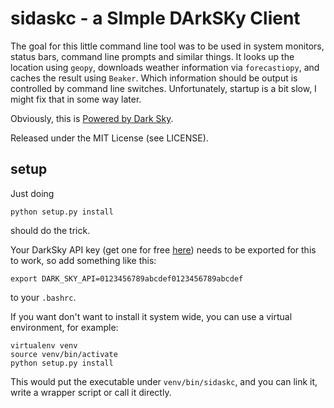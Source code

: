 sidaskc - a SImple DArkSKy Client
=================================

The goal for this little command line tool was to be used in system monitors, status bars, command line prompts and similar things. It looks up the location using `geopy`, downloads weather information via `forecastiopy`, and caches the result using `Beaker`. Which information should be output is controlled by command line switches. Unfortunately, startup is a bit slow, I might fix that in some way later.

Obviously, this is [Powered by Dark Sky](https://darksky.net/poweredby/).

Released under the MIT License (see LICENSE).

setup
-----

Just doing

    python setup.py install

should do the trick.

Your DarkSky API key (get one for free [here](https://darksky.net/dev/)) needs to be exported for this to work, so add something like this:

    export DARK_SKY_API=0123456789abcdef0123456789abcdef

to your `.bashrc`.

If you want don't want to install it system wide, you can use a virtual environment, for example:

    virtualenv venv
    source venv/bin/activate
    python setup.py install

This would put the executable under `venv/bin/sidaskc`, and you can link it, write a wrapper script or call it directly.
